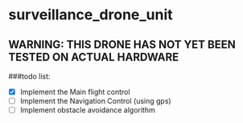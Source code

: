 # surveillance_drone_unit

## WARNING: THIS DRONE HAS NOT YET BEEN TESTED ON ACTUAL HARDWARE

###todo list:
- [x] Implement the Main flight control
- [ ] Implement the Navigation Control (using gps)
- [ ] Implement obstacle avoidance algorithm 
